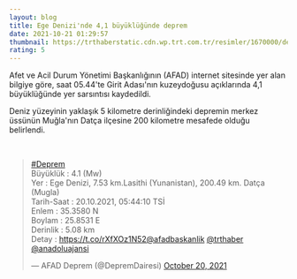 ```yaml
--- 
layout: blog
title: Ege Denizi'nde 4,1 büyüklüğünde deprem
date: 2021-10-21 01:29:57
thumbnail: https://trthaberstatic.cdn.wp.trt.com.tr/resimler/1670000/deprem-aa-1671305.jpg
rating: 5
---
```

<p>
	Afet ve Acil Durum Yönetimi Başkanlığının (AFAD) internet sitesinde yer alan bilgiye göre, saat 05.44'te Girit Adası'nın kuzeydoğusu açıklarında 4,1 büyüklüğünde yer sarsıntısı kaydedildi.</p>
<p>
	Deniz yüzeyinin yaklaşık 5 kilometre derinliğindeki depremin merkez üssünün Muğla'nın Datça ilçesine 200 kilometre mesafede olduğu belirlendi. </p>
<p>
	 </p>
<blockquote class="twitter-tweet">
	<p dir="ltr" lang="tr">
		<a href="https://twitter.com/hashtag/Deprem?src=hash&ref_src=twsrc%5Etfw">#Deprem</a><br />
		Büyüklük : 4.1 (Mw)<br />
		Yer : Ege Denizi, 7.53 km.Lasithi (Yunanistan), 200.49 km. Datça (Mugla)<br />
		Tarih-Saat : 20.10.2021, 05:44:10 TSİ<br />
		Enlem : 35.3580 N<br />
		Boylam : 25.8531 E<br />
		Derinlik : 5.08 km<br />
		Detay : <a href="https://t.co/rXfXOz1N52">https://t.co/rXfXOz1N52</a><a href="https://twitter.com/AFADBaskanlik?ref_src=twsrc%5Etfw">@afadbaskanlik</a> <a href="https://twitter.com/trthaber?ref_src=twsrc%5Etfw">@trthaber</a> <a href="https://twitter.com/anadoluajansi?ref_src=twsrc%5Etfw">@anadoluajansi</a></p>
	— AFAD Deprem (@DepremDairesi) <a href="https://twitter.com/DepremDairesi/status/1450656754874867717?ref_src=twsrc%5Etfw">October 20, 2021</a></blockquote>
<script async src="https://platform.twitter.com/widgets.js" charset="utf-8"></script>